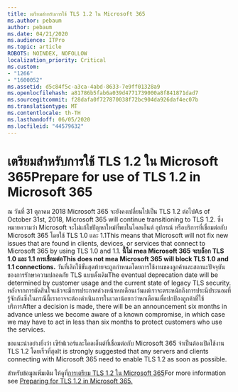 ```yaml
---
title: เตรียมสําหรับการใช้ TLS 1.2 ใน Microsoft 365
ms.author: pebaum
author: pebaum
ms.date: 04/21/2020
ms.audience: ITPro
ms.topic: article
ROBOTS: NOINDEX, NOFOLLOW
localization_priority: Critical
ms.custom:
- "1266"
- "1600052"
ms.assetid: d5c84f5c-a3ca-4abd-8633-7e9ff01328a9
ms.openlocfilehash: a81786b5fab6a039d4771739000a8f841871dad7
ms.sourcegitcommit: f28dafa0f727870038f72bc904da926daf4ec07b
ms.translationtype: MT
ms.contentlocale: th-TH
ms.lasthandoff: 06/05/2020
ms.locfileid: "44579632"
---
```

# <a name="prepare-for-use-of-tls-12-in-microsoft-365"></a><span data-ttu-id="d02ab-102">เตรียมสําหรับการใช้ TLS 1.2 ใน Microsoft 365</span><span class="sxs-lookup"><span data-stu-id="d02ab-102">Prepare for use of TLS 1.2 in Microsoft 365</span></span>

<span data-ttu-id="d02ab-103">ณ วันที่ 31 ตุลาคม 2018 Microsoft 365 จะยังคงเปลี่ยนไปเป็น TLS 1.2 ต่อไป</span><span class="sxs-lookup"><span data-stu-id="d02ab-103">As of October 31st, 2018, Microsoft 365 will continue transitioning to TLS 1.2.</span></span> <span data-ttu-id="d02ab-104">ซึ่งหมายความว่า Microsoft จะไม่แก้ไขปัญหาใหม่ที่พบในไคลเอ็นต์ อุปกรณ์ หรือบริการที่เชื่อมต่อกับ Microsoft 365 โดยใช้ TLS 1.0 และ 1.1</span><span class="sxs-lookup"><span data-stu-id="d02ab-104">This means that Microsoft will not fix new issues that are found in clients, devices, or services that connect to Microsoft 365 by using TLS 1.0 and 1.1.</span></span> <span data-ttu-id="d02ab-105">**นี้ไม่ mea Microsoft 365 จะบล็อก TLS 1.0 และ 1.1 การเชื่อมต่อ**</span><span class="sxs-lookup"><span data-stu-id="d02ab-105">**This does not mea Microsoft 365 will block TLS 1.0 and 1.1 connections.**</span></span> <span data-ttu-id="d02ab-106">วันที่เลิกใช้ขั้นสุดท้ายจะถูกกําหนดโดยการใช้งานของลูกค้าและสถานะปัจจุบันของการรักษาความปลอดภัย TLS แบบดั้งเดิม</span><span class="sxs-lookup"><span data-stu-id="d02ab-106">The eventual deprecation date will be determined by customer usage and the current state of legacy TLS security.</span></span> <span data-ttu-id="d02ab-107">หลังจากการตัดสินใจแล้วจะมีการประกาศล่วงหน้าหกเดือนเว้นแต่เราจะตระหนักถึงการประนีประนอมที่รู้จักกันซึ่งในกรณีนี้เราอาจจะต้องดําเนินการในเวลาน้อยกว่าหกเดือนเพื่อปกป้องลูกค้าที่ใช้บริการ</span><span class="sxs-lookup"><span data-stu-id="d02ab-107">After a decision is made, there will be an announcement six months in advance unless we become aware of a known compromise, in which case we may have to act in less than six months to protect customers who use the services.</span></span>
  
<span data-ttu-id="d02ab-108">ขอแนะนําอย่างยิ่งว่า เซิร์ฟเวอร์และไคลเอ็นต์ที่เชื่อมต่อกับ Microsoft 365 จําเป็นต้องเปิดใช้งาน TLS 1.2 โดยเร็วที่สุด</span><span class="sxs-lookup"><span data-stu-id="d02ab-108">It is strongly suggested that any servers and clients connecting with Microsoft 365 need to enable TLS 1.2 as soon as possible.</span></span>
  
<span data-ttu-id="d02ab-109">สําหรับข้อมูลเพิ่มเติม ให้ดูที่[การเตรียม TLS 1.2 ใน Microsoft 365](https://support.microsoft.com/help/4057306/preparing-for-tls-1-2-in-office-365)</span><span class="sxs-lookup"><span data-stu-id="d02ab-109">For more information see [Preparing for TLS 1.2 in Microsoft 365.](https://support.microsoft.com/help/4057306/preparing-for-tls-1-2-in-office-365)</span></span>
  